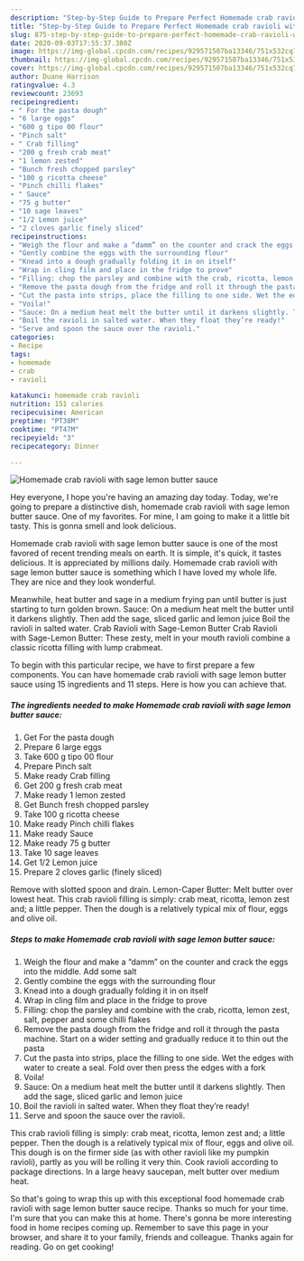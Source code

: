 ```yaml
---
description: "Step-by-Step Guide to Prepare Perfect Homemade crab ravioli with sage lemon butter sauce"
title: "Step-by-Step Guide to Prepare Perfect Homemade crab ravioli with sage lemon butter sauce"
slug: 875-step-by-step-guide-to-prepare-perfect-homemade-crab-ravioli-with-sage-lemon-butter-sauce
date: 2020-09-03T17:55:37.380Z
image: https://img-global.cpcdn.com/recipes/929571507ba13346/751x532cq70/homemade-crab-ravioli-with-sage-lemon-butter-sauce-recipe-main-photo.jpg
thumbnail: https://img-global.cpcdn.com/recipes/929571507ba13346/751x532cq70/homemade-crab-ravioli-with-sage-lemon-butter-sauce-recipe-main-photo.jpg
cover: https://img-global.cpcdn.com/recipes/929571507ba13346/751x532cq70/homemade-crab-ravioli-with-sage-lemon-butter-sauce-recipe-main-photo.jpg
author: Duane Harrison
ratingvalue: 4.3
reviewcount: 23693
recipeingredient:
- " For the pasta dough"
- "6 large eggs"
- "600 g tipo 00 flour"
- "Pinch salt"
- " Crab filling"
- "200 g fresh crab meat"
- "1 lemon zested"
- "Bunch fresh chopped parsley"
- "100 g ricotta cheese"
- "Pinch chilli flakes"
- " Sauce"
- "75 g butter"
- "10 sage leaves"
- "1/2 Lemon juice"
- "2 cloves garlic finely sliced"
recipeinstructions:
- "Weigh the flour and make a “damm” on the counter and crack the eggs into the middle. Add some salt"
- "Gently combine the eggs with the surrounding flour"
- "Knead into a dough gradually folding it in on itself"
- "Wrap in cling film and place in the fridge to prove"
- "Filling: chop the parsley and combine with the crab, ricotta, lemon zest, salt, pepper and some chilli flakes"
- "Remove the pasta dough from the fridge and roll it through the pasta machine. Start on a wider setting and gradually reduce it to thin out the pasta"
- "Cut the pasta into strips, place the filling to one side. Wet the edges with water to create a seal. Fold over then press the edges with a fork"
- "Voila!"
- "Sauce: On a medium heat melt the butter until it darkens slightly. Then add the sage, sliced garlic and lemon juice"
- "Boil the ravioli in salted water. When they float they’re ready!"
- "Serve and spoon the sauce over the ravioli."
categories:
- Recipe
tags:
- homemade
- crab
- ravioli

katakunci: homemade crab ravioli 
nutrition: 151 calories
recipecuisine: American
preptime: "PT38M"
cooktime: "PT47M"
recipeyield: "3"
recipecategory: Dinner

---
```



![Homemade crab ravioli with sage lemon butter sauce](https://img-global.cpcdn.com/recipes/929571507ba13346/751x532cq70/homemade-crab-ravioli-with-sage-lemon-butter-sauce-recipe-main-photo.jpg)

Hey everyone, I hope you're having an amazing day today. Today, we're going to prepare a distinctive dish, homemade crab ravioli with sage lemon butter sauce. One of my favorites. For mine, I am going to make it a little bit tasty. This is gonna smell and look delicious.

Homemade crab ravioli with sage lemon butter sauce is one of the most favored of recent trending meals on earth. It is simple, it's quick, it tastes delicious. It is appreciated by millions daily. Homemade crab ravioli with sage lemon butter sauce is something which I have loved my whole life. They are nice and they look wonderful.

Meanwhile, heat butter and sage in a medium frying pan until butter is just starting to turn golden brown. Sauce: On a medium heat melt the butter until it darkens slightly. Then add the sage, sliced garlic and lemon juice Boil the ravioli in salted water. Crab Ravioli with Sage-Lemon Butter Crab Ravioli with Sage-Lemon Butter: These zesty, melt in your mouth ravioli combine a classic ricotta filling with lump crabmeat.


To begin with this particular recipe, we have to first prepare a few components. You can have homemade crab ravioli with sage lemon butter sauce using 15 ingredients and 11 steps. Here is how you can achieve that.

<!--inarticleads1-->

##### The ingredients needed to make Homemade crab ravioli with sage lemon butter sauce:

1. Get  For the pasta dough
1. Prepare 6 large eggs
1. Take 600 g tipo 00 flour
1. Prepare Pinch salt
1. Make ready  Crab filling
1. Get 200 g fresh crab meat
1. Make ready 1 lemon zested
1. Get Bunch fresh chopped parsley
1. Take 100 g ricotta cheese
1. Make ready Pinch chilli flakes
1. Make ready  Sauce
1. Make ready 75 g butter
1. Take 10 sage leaves
1. Get 1/2 Lemon juice
1. Prepare 2 cloves garlic (finely sliced)


Remove with slotted spoon and drain. Lemon-Caper Butter: Melt butter over lowest heat. This crab ravioli filling is simply: crab meat, ricotta, lemon zest and; a little pepper. Then the dough is a relatively typical mix of flour, eggs and olive oil. 

<!--inarticleads2-->

##### Steps to make Homemade crab ravioli with sage lemon butter sauce:

1. Weigh the flour and make a “damm” on the counter and crack the eggs into the middle. Add some salt
1. Gently combine the eggs with the surrounding flour
1. Knead into a dough gradually folding it in on itself
1. Wrap in cling film and place in the fridge to prove
1. Filling: chop the parsley and combine with the crab, ricotta, lemon zest, salt, pepper and some chilli flakes
1. Remove the pasta dough from the fridge and roll it through the pasta machine. Start on a wider setting and gradually reduce it to thin out the pasta
1. Cut the pasta into strips, place the filling to one side. Wet the edges with water to create a seal. Fold over then press the edges with a fork
1. Voila!
1. Sauce: On a medium heat melt the butter until it darkens slightly. Then add the sage, sliced garlic and lemon juice
1. Boil the ravioli in salted water. When they float they’re ready!
1. Serve and spoon the sauce over the ravioli.


This crab ravioli filling is simply: crab meat, ricotta, lemon zest and; a little pepper. Then the dough is a relatively typical mix of flour, eggs and olive oil. This dough is on the firmer side (as with other ravioli like my pumpkin ravioli), partly as you will be rolling it very thin. Cook ravioli according to package directions. In a large heavy saucepan, melt butter over medium heat. 

So that's going to wrap this up with this exceptional food homemade crab ravioli with sage lemon butter sauce recipe. Thanks so much for your time. I'm sure that you can make this at home. There's gonna be more interesting food in home recipes coming up. Remember to save this page in your browser, and share it to your family, friends and colleague. Thanks again for reading. Go on get cooking!
